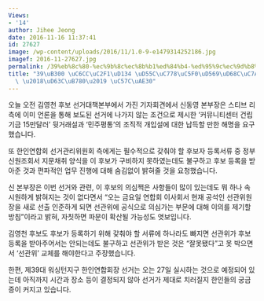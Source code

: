 ```yaml
---
Views:
- '14'
author: Jihee Jeong
date: 2016-11-16 11:37:41
id: 27627
image: /wp-content/uploads/2016/11/1.0-9-e1479314252186.jpg
imagef: 2016-11-27627.jpg
permalink: /39%eb%8c%80-%ec%9b%8c%ec%8b%b1%ed%84%b4-%ed%95%9c%ec%9d%b8%ec%97%b0%ed%95%a9%ed%9a%8c%ec%9e%a5%ec%84%a0%ea%b1%b0-%ed%98%bc%eb%9e%80-%ec%95%bc%ea%b8%b0/
title: "39\uB300 \uC6CC\uC2F1\uD134 \uD55C\uC778\uC5F0\uD569\uD68C\uC7A5\uC120\uAC70\
  \ \u2018\uD63C\uB780\u2019 \uC57C\uAE30"
---
```


오늘 오전 김영천 후보 선거대책본부에서 가진 기자회견에서 신동영 본부장은 스티브 리 측에 이미 언론을 통해 보도된 선거에 나가지 않는 조건으로 제시한 ‘커뮤니티센터 건립 기금 15만달러’ 뒷거래설과 ‘민주평통’의 조직적 개입설에 대한 납득할 만한 해명을 요구했습니다.

또 한인연합회 선거관리위원회 측에게는 필수적으로 갖춰야 할 후보자 등록서류 중 정부신원조회서 지문채취 양식을 이 후보가 구비하지 못하였는데도 불구하고 후보 등록을 받아준 것과 편파적인 업무 진행에 대해 숨김없이 밝혀줄 것을 요청했습니다.

신 본부장은 이번 선거와 관련, 이 후보의 의심쩍은 사항들이 많이 있는데도 뭐 하나 속시원하게 밝혀지는 것이 없다면서 “오는 금요일 연합회 이사회서 현재 공석인 선관위원장을 새로 선출 인준하게 되면 선관위에 공식으로 의심가는 부문에 대해 이의를 제기할 방침”이라고 밝혀, 자칫하면 파문이 확산될 가능성도 엿보입니다.

김영천 후보도 후보가 등록하기 위해 갗춰야 할 서류에 하나라도 빠지면 선관위가 후보 등록을 받아주어서는 안되는데도 불구하고 선관위가 받은 것은 “잘못됐다”고 못 박으면서 ‘선관위’ 교체를 해야한다고 주장했습니다.

한편, 제39대 워싱턴지구 한인연합회장 선거는 오는 27일 실시하는 것으로 예정되어 있는데 아직까지 시간과 장소 등이 결정되지 않아 선거가 제대로 치러질지 한인들의 궁금증이 커지고 있습니다.

&nbsp;

&nbsp;